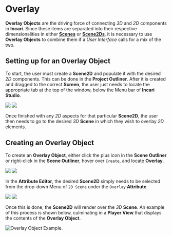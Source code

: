 # Overlay

**Overlay Objects** are the driving force of connecting *3D* and *2D* components in **Incari**. Since these items are separated into their respective dimensionalities in either [**Scenes**](../project-objects/scene.md) or [**Scene2Ds**](../project-objects/scene2d.md), it is necessary to use **Overlay Objects** to combine them if a *User Interface* calls for a mix of the two. 

## Setting up for an Overlay Object

To start, the user must create a **Scene2D** and populate it with the desired *2D* components. This can be done in the **Project Outliner**. After it is created and dragged to the correct **Screen**, the user just needs to locate the appropriate tab at the top of the window, below the Menu bar of **Incari Studio**. 

![](../../.gitbook/assets/overlayimage120232.png)
![](../../.gitbook/assets/overlayimage220232.png)

Once finished with any *2D* aspects for that particular **Scene2D**, the user then needs to go to the desired *3D* **Scene** in which they wish to overlay *2D* elements. 


## Creating an Overlay Object

To create an **Overlay Object**, either click the plus icon in the **Scene Outliner** or right-click in the **Scene Outliner**, hover over `Create`, and locate **Overlay**.

![](../../.gitbook/assets/overlayimage320232.png)
![](../../.gitbook/assets/overlayimage420232.png)

In the **Attribute Editor**, the desired **Scene2D** simply needs to be selected from the drop-down Menu of `2D Scene` under the `Overlay` **Attribute**. 

![](../../.gitbook/assets/overlayimage520232.png)
![](../../.gitbook/assets/overlayimage620232.png)

Once this is done, the **Scene2D** will render over the *3D* **Scene**. An example of this process is shown below, culminating in a **Player View** that displays the contents of the **Overlay Object**.

![Overlay Object Example.](../../.gitbook/assets/overlaygif20232.gif)
